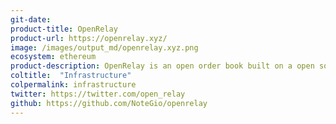 ```yaml
---
git-date: 
product-title: OpenRelay
product-url: https://openrelay.xyz/
image: /images/output_md/openrelay.xyz.png
ecosystem: ethereum
product-description: OpenRelay is an open order book built on a open source microservice architecture that makes finding orders and filling them via the 0x Protocol fast and efficient at any scale.
coltitle:  "Infrastructure"
colpermalink: infrastructure
twitter: https://twitter.com/open_relay
github: https://github.com/NoteGio/openrelay
---
```

